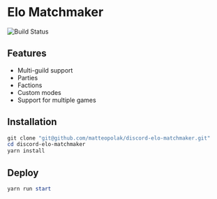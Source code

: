 # Elo Matchmaker

![Build Status](https://github.com/matteopolak/discord-elo-matchmaker/actions/workflows/lint.yml/badge.svg)

## Features

* Multi-guild support
* Parties
* Factions
* Custom modes
* Support for multiple games

## Installation

```powershell
git clone "git@github.com/matteopolak/discord-elo-matchmaker.git"
cd discord-elo-matchmaker
yarn install
```

## Deploy

```powershell
yarn run start
```
